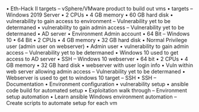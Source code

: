 •	Eth-Hack II targets
  –	vSphere/VMware product to build out vms
      •	targets
        –	Windows 2019 Server
           •	2 CPUs
           •	4 GB memory
           •	60 GB hard disk
           •	vulnerability to gain access to environment
              –	Vulnerability yet to be determaned
           •	vulnerability to gain admin access
               –	Vulnerability yet to be determaned
           •	AD server
           •	Environment Admin account
           •	64 Bit
        –	Windows 10
           •	64 Bit
           •	2 CPUs
           •	4 GB memory
           •	32 GB hard disk
           •	Normal Privilege user (admin user on webserver)
           •	Admin user
           •	vulnerability to gain admin access
              –	Vulnerability yet to be determaned
           •	Windows 10 used to get access to AD server
           •	SSH
        –	Windows 10 webserver
           •	64 bit
           •	2 CPUs
           •	4 GB memory
           •	32 GB hard disk
           •	webserver with user login info
           •	Vuln within web server allowing admin access
              –	Vulnerability yet to be determaned
           •	Webserver is used to get to windows 10 target
              –	SSH
           •	SSH
  –	Documentation
     •	Environment configuration
     •	vulnerability setup
     •	ansible code build for automated setup
     •	Exploitation walk through
  –	Environment setup automation
     •	Learn ansible Windows environment automation
         –	Create scripts to automate setup for each vm
